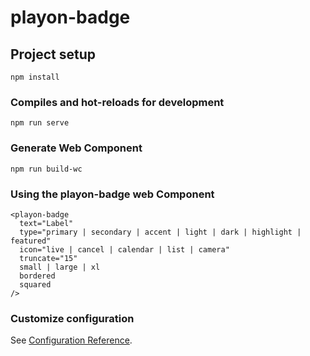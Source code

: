 # playon-badge

## Project setup
```
npm install
```

### Compiles and hot-reloads for development
```
npm run serve
```
### Generate Web Component
```
npm run build-wc
```

### Using the playon-badge web Component
```
<playon-badge
  text="Label"
  type="primary | secondary | accent | light | dark | highlight | featured"
  icon="live | cancel | calendar | list | camera"
  truncate="15"
  small | large | xl
  bordered
  squared
/>
```

### Customize configuration
See [Configuration Reference](https://cli.vuejs.org/config/).
